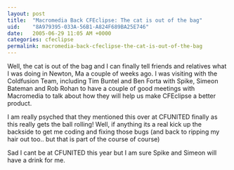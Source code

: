 ```yaml
---
layout: post
title:  "Macromedia Back CFEclipse: The cat is out of the bag"
uid:	"8A979395-033A-56B1-A824F689BA25E746"
date:   2005-06-29 11:05 AM +0000
categories: cfeclipse
permalink: macromedia-back-cfeclipse-the-cat-is-out-of-the-bag
---
```

Well, the cat is out of the bag and I can finally tell friends and relatives what I was doing in Newton, Ma  a couple of weeks ago. I was visiting with the Coldfusion Team, including Tim Buntel and Ben Forta with Spike, Simeon Bateman and Rob Rohan to have a couple of good meetings with Macromedia to talk about how they will help us make CFEclipse a better product.

I am really psyched that they mentioned this over at CFUNITED finally as this really gets the ball rolling! Well, if anything its a real kick up the backside to get me coding and fixing those bugs (and back to ripping my hair out too.. but that is part of the course of course)

Sad I cant be at CFUNITED this year but I am sure Spike and Simeon will have a drink for me.